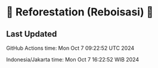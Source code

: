 
# 🌳 Reforestation (Reboisasi) 🌲

## Last Updated

GitHub Actions time: Mon Oct  7 09:22:52 UTC 2024

Indonesia/Jakarta time: Mon Oct  7 16:22:52 WIB 2024
